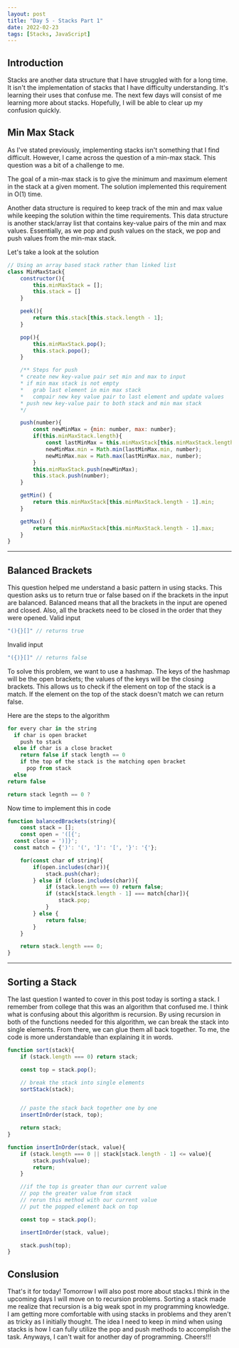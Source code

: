 ```yaml
---
layout: post
title: "Day 5 - Stacks Part 1"
date: 2022-02-23
tags: [Stacks, JavaScript]
---
```


## Introduction

Stacks are another data structure that I have struggled with for a long time. It isn't the implementation of stacks that I have difficulty understanding. It's learning their uses that confuse me. The next few days will consist of me learning more about stacks. Hopefully, I will be able to clear up my confusion quickly.

## Min Max Stack

As I've stated previously, implementing stacks isn't something that I find difficult. However, I came across the question of a min-max stack. This question was a bit of a challenge to me.

The goal of a min-max stack is to give the minimum and maximum element in the stack at a given moment. The solution implemented this requirement in O(1) time.

Another data structure is required to keep track of the min and max value while keeping the solution within the time requirements. This data structure is another stack/array list that contains key-value pairs of the min and max values. Essentially, as we pop and push values on the stack, we pop and push values from the min-max stack.

Let's take a look at the solution

```js
// Using an array based stack rather than linked list
class MinMaxStack{
    constructor(){
        this.minMaxStack = [];
        this.stack = []
    }

    peek(){
        return this.stack[this.stack.length - 1];
    }

    pop(){
        this.minMaxStack.pop();
        this.stack.popo();
    }

    /** Steps for push
    * create new key-value pair set min and max to input
    * if min max stack is not empty
    *   grab last element in min max stack
    *   compair new key value pair to last element and update values
    * push new key-value pair to both stack and min max stack
    */ 

    push(number){
        const newMinMax = {min: number, max: number};
        if(this.minMaxStack.length){
            const lastMinMax = this.minMaxStack[this.minMaxStack.length - 1];
            newMinMax.min = Math.min(lastMinMax.min, number);
            newMinMax.max = Math.max(lastMinMax.max, number);
        }
        this.minMaxStack.push(newMinMax);
        this.stack.push(number);
    }

    getMin() {
        return this.minMaxStack[this.minMaxStack.length - 1].min;
    }

    getMax() {
        return this.minMaxStack[this.minMaxStack.length - 1].max;
    }
}

```

---

## Balanced Brackets

This question helped me understand a basic pattern in using stacks. This question asks us to return true or false based on if the brackets in the input are balanced. Balanced means that all the brackets in the input are opened and closed. Also, all the brackets need to be closed in the order that they were opened.
Valid input

```js
"(){}[]" // returns true
```

Invalid input

```js
"({)}[]" // returns false
```

To solve this problem, we want to use a hashmap. The keys of the hashmap will be the open brackets; the values of the keys will be the closing brackets. This allows us to check if the element on top of the stack is a match. If the element on the top of the stack doesn't match we can return false.

Here are the steps to the algorithm

```js
for every char in the string
  if char is open bracket
    push to stack
  else if char is a close bracket
    return false if stack length == 0
    if the top of the stack is the matching open bracket
      pop from stack
  else
return false

return stack legnth == 0 ?
```

Now time to implement this in code

```js
function balancedBrackets(string){
    const stack = [];
    const open = '([{';
  const close = ')]}';
  const match = {')': '(', ']': '[', '}': '{'};

    for(const char of string){
        if(open.includes(char)){
            stack.push(char);
        } else if (close.includes(char)){
            if (stack.length === 0) return false;
            if (stack[stack.length - 1] === match[char]){
                stack.pop;
            }
        } else {
            return false;
        }
    }

    return stack.length === 0;
}

```

---

## Sorting a Stack

The last question I wanted to cover in this post today is sorting a stack. I remember from college that this was an algorithm that confused me. I think what is confusing about this algorithm is recursion. By using recursion in both of the functions needed for this algorithm, we can break the stack into single elements. From there, we can glue them all back together. To me, the code is more understandable than explaining it in words.

```js
function sort(stack){
    if (stack.length === 0) return stack;

    const top = stack.pop();

    // break the stack into single elements
    sortStack(stack);


    // paste the stack back together one by one
    insertInOrder(stack, top);

    return stack;
}

function insertInOrder(stack, value){
    if (stack.length === 0 || stack[stack.length - 1] <= value){
        stack.push(value);
        return;
    }

    //if the top is greater than our current value
    // pop the greater value from stack
    // rerun this method with our current value
    // put the popped element back on top

    const top = stack.pop();

    insertInOrder(stack, value);

    stack.push(top);
}

```

## Conslusion

That's it for today! Tomorrow I will also post more about stacks.I think in the upcoming days I will move on to recursion problems. Sorting a stack made me realize that recursion is a big weak spot in my programming knowledge. I am getting more comfortable with using stacks in problems and they aren't as tricky as I initially thought. The idea I need to keep in mind when using stacks is how I can fully utilize the pop and push methods to accomplish the task. Anyways, I can't wait for another day of programming. Cheers!!!
